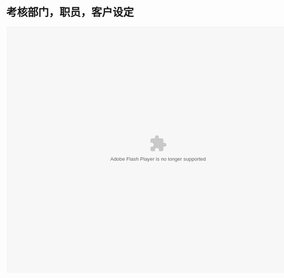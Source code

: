 # 考核部门，职员，客户设定

<embed src="http://resource.3cwdb.com/kailong-donghua/kh bm zy kh.swf" width="800" height="650"  pluginspage="http://www.macromedia.com/go/getflashplayer" 
type="application/x-shockwave-flash" ></embed>
